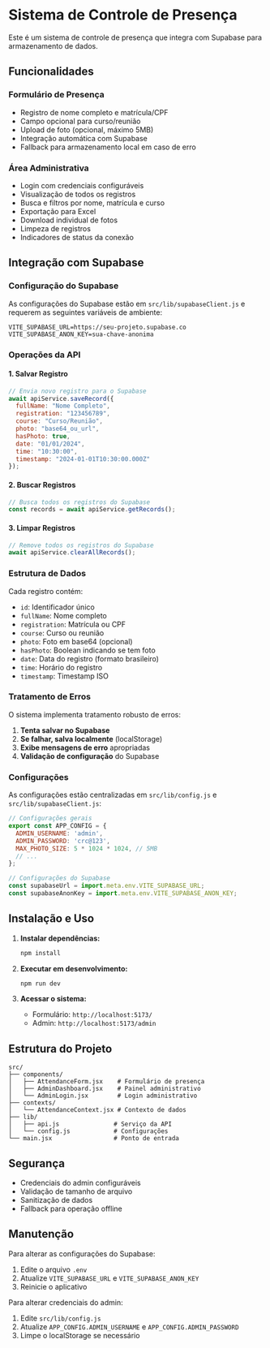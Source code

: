 # Sistema de Controle de Presença

Este é um sistema de controle de presença que integra com Supabase para armazenamento de dados.

## Funcionalidades

### Formulário de Presença
- Registro de nome completo e matrícula/CPF
- Campo opcional para curso/reunião
- Upload de foto (opcional, máximo 5MB)
- Integração automática com Supabase
- Fallback para armazenamento local em caso de erro

### Área Administrativa
- Login com credenciais configuráveis
- Visualização de todos os registros
- Busca e filtros por nome, matrícula e curso
- Exportação para Excel
- Download individual de fotos
- Limpeza de registros
- Indicadores de status da conexão

## Integração com Supabase

### Configuração do Supabase
As configurações do Supabase estão em `src/lib/supabaseClient.js` e requerem as seguintes variáveis de ambiente:

```env
VITE_SUPABASE_URL=https://seu-projeto.supabase.co
VITE_SUPABASE_ANON_KEY=sua-chave-anonima
```

### Operações da API

#### 1. Salvar Registro
```javascript
// Envia novo registro para o Supabase
await apiService.saveRecord({
  fullName: "Nome Completo",
  registration: "123456789",
  course: "Curso/Reunião",
  photo: "base64_ou_url",
  hasPhoto: true,
  date: "01/01/2024",
  time: "10:30:00",
  timestamp: "2024-01-01T10:30:00.000Z"
});
```

#### 2. Buscar Registros
```javascript
// Busca todos os registros do Supabase
const records = await apiService.getRecords();
```

#### 3. Limpar Registros
```javascript
// Remove todos os registros do Supabase
await apiService.clearAllRecords();
```

### Estrutura de Dados

Cada registro contém:
- `id`: Identificador único
- `fullName`: Nome completo
- `registration`: Matrícula ou CPF
- `course`: Curso ou reunião
- `photo`: Foto em base64 (opcional)
- `hasPhoto`: Boolean indicando se tem foto
- `date`: Data do registro (formato brasileiro)
- `time`: Horário do registro
- `timestamp`: Timestamp ISO

### Tratamento de Erros

O sistema implementa tratamento robusto de erros:
1. **Tenta salvar no Supabase**
2. **Se falhar, salva localmente** (localStorage)
3. **Exibe mensagens de erro** apropriadas
4. **Validação de configuração** do Supabase

### Configurações

As configurações estão centralizadas em `src/lib/config.js` e `src/lib/supabaseClient.js`:

```javascript
// Configurações gerais
export const APP_CONFIG = {
  ADMIN_USERNAME: 'admin',
  ADMIN_PASSWORD: 'crc@123',
  MAX_PHOTO_SIZE: 5 * 1024 * 1024, // 5MB
  // ...
};

// Configurações do Supabase
const supabaseUrl = import.meta.env.VITE_SUPABASE_URL;
const supabaseAnonKey = import.meta.env.VITE_SUPABASE_ANON_KEY;
```

## Instalação e Uso

1. **Instalar dependências:**
   ```bash
   npm install
   ```

2. **Executar em desenvolvimento:**
   ```bash
   npm run dev
   ```

3. **Acessar o sistema:**
   - Formulário: `http://localhost:5173/`
   - Admin: `http://localhost:5173/admin`

## Estrutura do Projeto

```
src/
├── components/
│   ├── AttendanceForm.jsx    # Formulário de presença
│   ├── AdminDashboard.jsx    # Painel administrativo
│   └── AdminLogin.jsx        # Login administrativo
├── contexts/
│   └── AttendanceContext.jsx # Contexto de dados
├── lib/
│   ├── api.js               # Serviço da API
│   └── config.js            # Configurações
└── main.jsx                 # Ponto de entrada
```

## Segurança

- Credenciais do admin configuráveis
- Validação de tamanho de arquivo
- Sanitização de dados
- Fallback para operação offline

## Manutenção

Para alterar as configurações do Supabase:
1. Edite o arquivo `.env`
2. Atualize `VITE_SUPABASE_URL` e `VITE_SUPABASE_ANON_KEY`
3. Reinicie o aplicativo

Para alterar credenciais do admin:
1. Edite `src/lib/config.js`
2. Atualize `APP_CONFIG.ADMIN_USERNAME` e `APP_CONFIG.ADMIN_PASSWORD`
3. Limpe o localStorage se necessário 